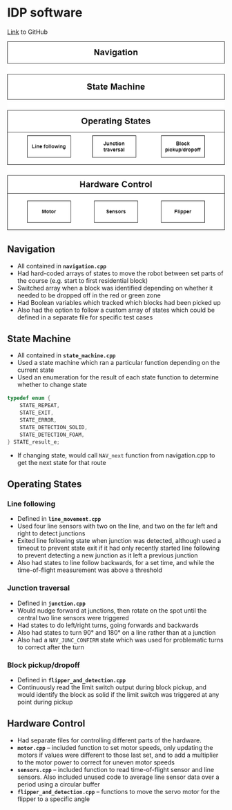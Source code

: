 # IDP software

[Link](https://github.com/OscarNewall/IDP-L102) to GitHub

![Block Diagram](block_diagram.drawio.png)

## Navigation
- All contained in **`navigation.cpp`**
- Had hard-coded arrays of states to move the robot between set parts of the course (e.g. start to first residential block)
- Switched array when a block was identified depending on whether it needed to be dropped off in the red or green zone
- Had Boolean variables which tracked which blocks had been picked up
- Also had the option to follow a custom array of states which could be defined in a separate file for specific test cases

## State Machine
- All contained in **`state_machine.cpp`**
- Used a state machine which ran a particular function depending on the current state
- Used an enumeration for the result of each state function to determine whether to change state
```cpp
typedef enum {
    STATE_REPEAT,
    STATE_EXIT,
    STATE_ERROR,
    STATE_DETECTION_SOLID,
    STATE_DETECTION_FOAM,
} STATE_result_e;
```
- If changing state, would call `NAV_next` function from navigation.cpp to get the next state for that route

## Operating States
### Line following
- Defined in **`line_movement.cpp`**
- Used four line sensors with two on the line, and two on the far left and right to detect junctions
- Exited line following state when junction was detected, although used a timeout to prevent state exit if it had only recently started line following to prevent detecting a new junction as it left a previous junction
- Also had states to line follow backwards, for a set time, and while the time-of-flight measurement was above a threshold
### Junction traversal
- Defined in **`junction.cpp`**
- Would nudge forward at junctions, then rotate on the spot until the central two line sensors were triggered
- Had states to do left/right turns, going forwards and backwards
- Also had states to turn 90&deg; and 180&deg; on a line rather than at a junction
- Also had a `NAV_JUNC_CONFIRM` state which was used for problematic turns to correct after the turn
### Block pickup/dropoff
- Defined in **`flipper_and_detection.cpp`**
- Continuously read the limit switch output during block pickup, and would identify the block as solid if the limit switch was triggered at any point during pickup

## Hardware Control
- Had separate files for controlling different parts of the hardware.
- **`motor.cpp`** – included function to set motor speeds, only updating the motors if values were different to those last set, and to add a multiplier to the motor power to correct for uneven motor speeds
- **`sensors.cpp`** – included function to read time-of-flight sensor and line sensors. Also included unused code to average line sensor data over a period using a circular buffer
- **`flipper_and_detection.cpp`** – functions to move the servo motor for the flipper to a specific angle

